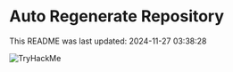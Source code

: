 # Auto Regenerate Repository

This README was last updated: 2024-11-27 03:38:28

 ![TryHackMe](https://tryhackme.com/badge/533634)